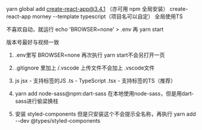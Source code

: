 
yarn global add create-react-app@3.4.1 （亦可用 npm 全局安装）
create-react-app morney --template typescript（项目名可以自定）   全局使用TS

不喜欢自动，就运行 echo 'BROWSER=none' > .env 再 yarn start

版本号最好与视频一致

1.  .env里写 BROWSER=none  再次执行 yarn start不会另打开一页
2.  .gitignore 里加上 /.vscode 上传文件不会加上 .vscode文件
3.  js 
    jsx  - 支持标签的JS
    .ts  - TypeScript
    .tsx - 支持标签的TS（推荐）
    
4. yarn add node-sass@npm:dart-sass 在本地使用node-sass，但是用dart-sass进行偷梁换柱
5. 安装 styled-components
        但是只安装这个不会提示全名称，再执行
            yarn add --dev @types/styled-components
   
